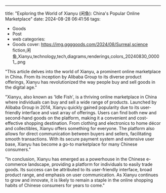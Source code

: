 ---
title: "Exploring the World of Xianyu (闲鱼): China's Popular Online Marketplace"
date: 2024-08-28 06:41:56
tags:
  - Goods
  - Post
  - web
categories:
  - Goods
cover: https://img.ggggoods.com/2024/08/Surreal,science fiction,闲鱼,Xianyu,technology,tech,diagrams,renderings,colors_20240830_00001_.png

"This article delves into the world of Xianyu, a prominent online marketplace in China. From its inception by Alibaba Group to its diverse product offerings, Xianyu has revolutionized the way people buy and sell goods in the digital age."

"Xianyu, also known as 'Idle Fish', is a thriving online marketplace in China where individuals can buy and sell a wide range of products. Launched by Alibaba Group in 2014, Xianyu quickly gained popularity due to its user-friendly interface and vast array of offerings. Users can find both new and second-hand goods on the platform, making it a convenient and cost-effective shopping destination. From clothing and electronics to home décor and collectibles, Xianyu offers something for everyone. The platform also allows for direct communication between buyers and sellers, facilitating smooth transactions. With its secure payment system and extensive user base, Xianyu has become a go-to marketplace for many Chinese consumers."

"In conclusion, Xianyu has emerged as a powerhouse in the Chinese e-commerce landscape, providing a platform for individuals to easily trade goods. Its success can be attributed to its user-friendly interface, broad product range, and emphasis on user communication. As Xianyu continues to grow and innovate, it is likely to remain a staple in the online shopping habits of Chinese consumers for years to come."
